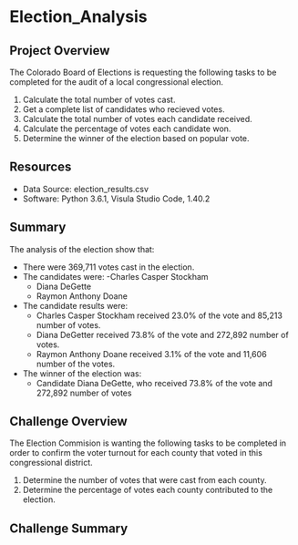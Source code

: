 # Election_Analysis

## Project Overview
The Colorado Board of Elections is requesting the following tasks to be completed for the audit of a local congressional election.

1. Calculate the total number of votes cast.
2. Get a complete list of candidates who recieved votes.
3. Calculate the total number of votes each candidate received.
4. Calculate the percentage of votes each candidate won.
5. Determine the winner of the election based on popular vote.

## Resources
- Data Source: election_results.csv
- Software: Python 3.6.1, Visula Studio Code, 1.40.2

## Summary
The analysis of the election show that:
- There were 369,711 votes cast in the election.
- The candidates were:
  -Charles Casper Stockham
  - Diana DeGette
  - Raymon Anthony Doane
- The candidate results were:
  - Charles Casper Stockham received 23.0% of the vote and 85,213 number of votes.
  - Diana DeGetter received 73.8% of the vote and 272,892 number of votes.
  - Raymon Anthony Doane received 3.1% of the vote and 11,606 number of the votes.
- The winner of the election was:
  - Candidate Diana DeGette, who received 73.8% of the vote and 272,892 number of votes
  
## Challenge Overview
The Election Commision is wanting the following tasks to be completed in order to confirm the voter turnout for each county that voted in this congressional district. 

1. Determine the number of votes that were cast from each county. 
2. Determine the percentage of votes each county contributed to the election.

## Challenge Summary
  
  

